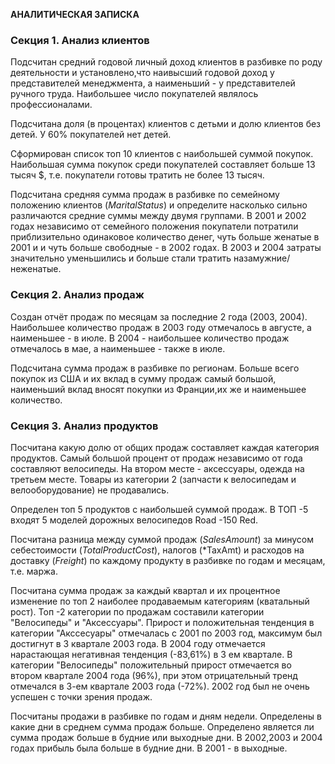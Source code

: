 **АНАЛИТИЧЕСКАЯ ЗАПИСКА**

### Секция 1. Анализ клиентов

Подсчитан средний годовой личный доход клиентов в разбивке по роду деятельности и установлено,что наивысший годовой доход у представителей менеджмента, а наименьший - у представителей ручного труда. Наибольшее число покупателей являлось профессионалами.

Подсчитана доля (в процентах) клиентов с детьми и долю клиентов без детей. У 60% покупателей нет детей.

Сформирован список топ 10 клиентов с наибольшей суммой покупок. Наибольшая сумма покупок среди покупателей составляет больше 13 тысяч $, т.е. покупатели готовы тратить не более 13 тысяч.

Подсчитана средняя сумма продаж в разбивке по семейному положению клиентов (*MaritalStatus*) и определите насколько сильно различаются средние суммы между двумя группами. В 2001 и 2002 годах независимо от семейного положения покупатели потратили приблизительно одинаковое количество денег, чуть больше женатые в 2001 и и чуть больше свободные - в 2002 годах. В 2003 и 2004 затраты значительно уменьшились и больше стали тратить назамужние/неженатые.

### Секция 2. Анализ продаж

Создан отчёт продаж по месяцам за последние 2 года (2003, 2004). Наибольшее количество продаж в 2003 году отмечалось в августе, а наименьшее - в июле. В 2004 - наибольшее количество продаж отмечалось в мае, а наименьшее - также в июле.

Подсчитана сумма продаж в разбивке по регионам. Больше всего покупок из США и их вклад в сумму продаж самый большой, наименьший вклад вносят покупки из Франции,их же и наименьшее количество.

### Секция 3. Анализ продуктов 

Посчитана какую долю от общих продаж составляет каждая категория продуктов. Самый большой процент от продаж независимо от года составляют велосипеды. На втором месте - аксессуары, одежда на третьем месте. Товары из категории 2 (запчасти к велосипедам и велооборудование) не продавались.  

Определен топ 5 продуктов с наибольшей суммой продаж. В ТОП -5 входят 5 моделей дорожных велосипедов Road -150 Red. 

Посчитана разница между суммой продаж (*SalesAmount*) за минусом себестоимости (*TotalProductCost*), налогов (*TaxAmt) и расходов на доставку (*Freight*) по каждому продукту в разбивке по годам и месяцам, т.е. маржа.

Посчитана сумма продаж за каждый квартал и их процентное изменение по топ 2 наиболее продаваемым категориям (кватальный рост).
Топ -2 категории по продажам составили категории "Велосипеды" и "Аксессуары". Прирост и положительная тенденция в категории "Акссесуары" отмечалась с 2001 по 2003 год, максимум был достигнут в 3 квартале 2003 года. В 2004 году отмечается нарастающая негативная тенденция (-83,61%) в 3 ем квартале.
В категории "Велосипеды" положительный прирост отмечается во втором квартале 2004 года (96%), при этом отрицательный тренд отмечался в 3-ем квартале 2003 года (-72%). 2002 год был не очень успешен с точки зрения продаж.

Посчитаны продажи в разбивке по годам и дням недели. Определены в какие дни в среднем сумма продаж больше. Определено является ли сумма продаж больше в будние или выходные дни.  В 2002,2003 и 2004 годах прибыль была больше в будние дни. В 2001 - в выходные.